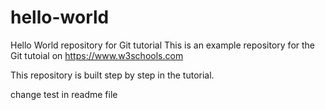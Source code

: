 # hello-world
Hello World repository for Git tutorial
This is an example repository for the Git tutoial on https://www.w3schools.com

This repository is built step by step in the tutorial.

change test in readme file
